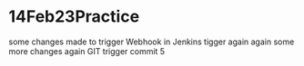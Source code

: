# 14Feb23Practice
some changes made to trigger Webhook in Jenkins
tigger again
again some more changes
again
GIT trigger
commit 5
